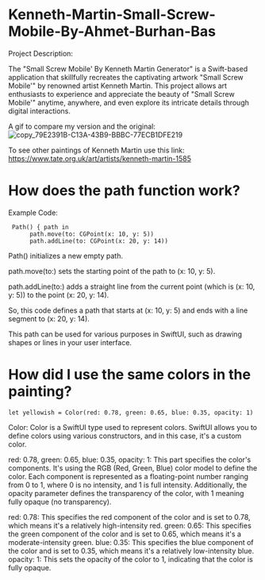   # Kenneth-Martin-Small-Screw-Mobile-By-Ahmet-Burhan-Bas
Project Description:

The "Small Screw Mobile' By Kenneth Martin Generator" is a Swift-based application that skillfully recreates the captivating artwork "Small Screw Mobile'" by renowned artist Kenneth Martin. This project allows art enthusiasts to experience and appreciate the beauty of "Small Screw Mobile'" anytime, anywhere, and even explore its intricate details through digital interactions.

A gif to compare my version and the original:
![copy_79E2391B-C13A-43B9-BBBC-77ECB1DFE219](https://github.com/ahmetburhanbas/Kenneth-Martin-Small-Screw-Mobile-By-Ahmet-Burhan-Bas/assets/82709177/1c6394ef-15b5-4c47-9cac-0006c0690a7b)

To see other paintings of Kenneth Martin use this link: https://www.tate.org.uk/art/artists/kenneth-martin-1585

# How does the path function work?

Example Code:
````
 Path() { path in
      path.move(to: CGPoint(x: 10, y: 5))
      path.addLine(to: CGPoint(x: 20, y: 14))
````  

Path() initializes a new empty path.

path.move(to:) sets the starting point of the path to (x: 10, y: 5).

path.addLine(to:) adds a straight line from the current point (which is (x: 10, y: 5)) to the point (x: 20, y: 14).

So, this code defines a path that starts at (x: 10, y: 5) and ends with a line segment to (x: 20, y: 14).

This path can be used for various purposes in SwiftUI, such as drawing shapes or lines in your user interface.



# How did I use the same colors in the painting?
````
let yellowish = Color(red: 0.78, green: 0.65, blue: 0.35, opacity: 1)
````
Color: Color is a SwiftUI type used to represent colors. SwiftUI allows you to define colors using various constructors, and in this case, it's a custom color.

red: 0.78, green: 0.65, blue: 0.35, opacity: 1: This part specifies the color's components. It's using the RGB (Red, Green, Blue) color model to define the color. Each component is represented as a floating-point number ranging from 0 to 1, where 0 is no intensity, and 1 is full intensity. Additionally, the opacity parameter defines the transparency of the color, with 1 meaning fully opaque (no transparency).

red: 0.78: This specifies the red component of the color and is set to 0.78, which means it's a relatively high-intensity red.
green: 0.65: This specifies the green component of the color and is set to 0.65, which means it's a moderate-intensity green.
blue: 0.35: This specifies the blue component of the color and is set to 0.35, which means it's a relatively low-intensity blue.
opacity: 1: This sets the opacity of the color to 1, indicating that the color is fully opaque.
